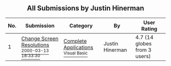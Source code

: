 ﻿<div align="center">

## All Submissions by Justin Hinerman

</div>

No.  | Submission | Category | By   | User Rating
---- | ---------- | -------- | ---- | -----------
1 | [Change Screen Resolutions<br /><sup>2000-03-13 18:33:30</sup>](https://github.com/Planet-Source-Code/justin-hinerman-change-screen-resolutions__1-6574) | [Complete Applications<br /><sup>Visual Basic</sup>](../ByCategory/complete-applications__1-27.md) | Justin Hinerman | 4.7 (14 globes from 3 users)
